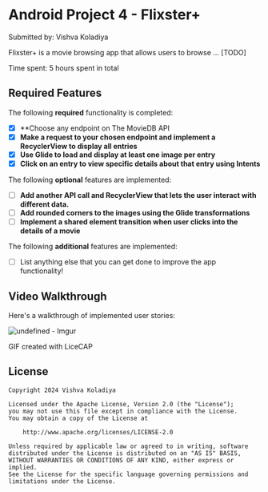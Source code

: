 # Android Project 4 - Flixster+

Submitted by: Vishva Koladiya

Flixster+ is a movie browsing app that allows users to browse ... [TODO] 

Time spent: 5 hours spent in total

## Required Features

The following **required** functionality is completed:

- [X] **Choose any endpoint on The MovieDB API
- [X] **Make a request to your chosen endpoint and implement a RecyclerView to display all entries**
- [X] **Use Glide to load and display at least one image per entry**
- [X] **Click on an entry to view specific details about that entry using Intents**

The following **optional** features are implemented:

- [ ] **Add another API call and RecyclerView that lets the user interact with different data.** 
- [ ] **Add rounded corners to the images using the Glide transformations**
- [ ] **Implement a shared element transition when user clicks into the details of a movie**

The following **additional** features are implemented:

- [ ] List anything else that you can get done to improve the app functionality!

## Video Walkthrough

Here's a walkthrough of implemented user stories:

![undefined - Imgur](https://github.com/vishva-k/Flixster2/assets/108424734/02fd2fd2-a49f-44eb-9c43-169826a0cc56)

GIF created with LiceCAP

## License

    Copyright 2024 Vishva Koladiya

    Licensed under the Apache License, Version 2.0 (the "License");
    you may not use this file except in compliance with the License.
    You may obtain a copy of the License at

        http://www.apache.org/licenses/LICENSE-2.0

    Unless required by applicable law or agreed to in writing, software
    distributed under the License is distributed on an "AS IS" BASIS,
    WITHOUT WARRANTIES OR CONDITIONS OF ANY KIND, either express or implied.
    See the License for the specific language governing permissions and
    limitations under the License.
